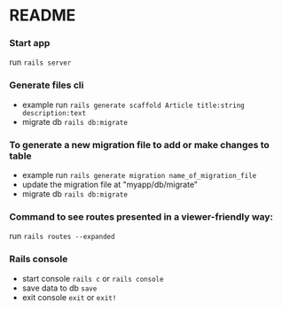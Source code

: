 # README

### Start app

run `rails server`

### Generate files cli

- example run `rails generate scaffold Article title:string description:text`
- migrate db `rails db:migrate`

### To generate a new migration file to add or make changes to table

- example run `rails generate migration name_of_migration_file`
- update the migration file at "myapp/db/migrate"
- migrate db `rails db:migrate`

### Command to see routes presented in a viewer-friendly way:

run `rails routes --expanded`

### Rails console

- start console `rails c` or `rails console`
- save data to db `save`
- exit console `exit` or `exit!`
